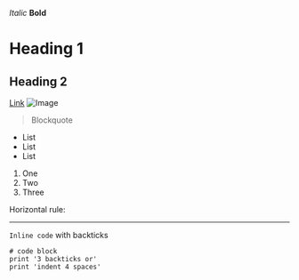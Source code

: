 *Italic*
**Bold**
# Heading 1
## Heading 2
[Link](http://google.com)
![Image]([http://url/a.png](https://upload.wikimedia.org/wikipedia/commons/thumb/2/2f/Google_2015_logo.svg/640px-Google_2015_logo.svg.png)https://upload.wikimedia.org/wikipedia/commons/thumb/2/2f/Google_2015_logo.svg/640px-Google_2015_logo.svg.png)
> Blockquote

* List
* List
* List

1. One
2. Two
3. Three

Horizontal rule:

---
`Inline code` with backticks
```
# code block
print '3 backticks or'
print 'indent 4 spaces'
```
